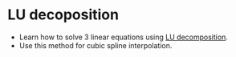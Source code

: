 # LU decoposition

* Learn how to solve 3 linear equations using [LU decomposition](https://en.wikipedia.org/wiki/LU_decomposition).
* Use this method for cubic spline interpolation.
